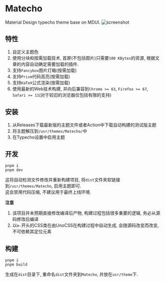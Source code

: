 # Matecho

Material Design typecho theme base on MDUI.
![screenshot](https://media.githubusercontent.com/media/KawaiiZapic/Matecho/md3/public/screenshot.png)

## 特性

1. 自定义主题色
2. 使用分块和按需加载技术, 首屏(不包括图片)只需要`100 KBytes`的资源, 根据文章的内容自动确定需要加载的插件.
3. 支持`Fancybox`图片灯箱(按需加载)
4. 支持`Prism`代码高亮(按需加载)
5. 支持`KaTeX`公式渲染(按需加载)
6. 使用最新的Web技术构建, 并向后兼容到`Chrome >= 63`, `Firefox >= 67`, `Safari >= 11`(对于较旧的浏览器仅包括有限的支持)

## 安装

1. 从Releases下载最新版的主题文件或者Action中下载自动构建的测试版主题
2. 将主题解压到`/usr/themes/Matecho/`中
3. 在Typecho设置中启用主题

## 开发

```
pnpm i
pnpm dev
```

这将自动检测文件修改并重新构建项目, 将`dist`文件夹软链接到`/usr/themes/Matecho`, 启用主题即可.  
这会禁用代码压缩, 不建议用于最终上线环境.

**注意**

1. 该项目并未预期直接修改编译后产物, 构建过程包括很多重要的逻辑, 务必从源码修改后编译
2. 以`m-`开头的CSS类在由UnoCSS在构建过程中自动生成, 会随源码改变而改变, 不可依赖其定位元素

## 构建

```
pnpm i
pnpm build
```

生成在`dist`目录下, 重命名`dist`文件夹到`Matecho`, 并放在`usr/theme`下.
